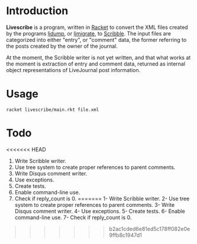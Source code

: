 # Introduction

**Livescribe** is a program, written in
[Racket](http://racket-lang.org) to convert the XML files created by
the programs [ljdump](https://github.com/ghewgill/ljdump), or
[ljmigrate](https://github.com/ceejbot/ljmigrate), to
[Scribble](http://docs.racket-lang.org/scribble/). The input files are
categorized into either "entry", or "comment" data, the former
referring to the posts created by the owner of the journal.

At the moment, the Scribble writer is not yet written, and that what
works at the moment is extraction of entry and comment data, returned
as internal object representations of LiveJournal post information.


# Usage

```
racket livescribe/main.rkt file.xml
```


# Todo

<<<<<<< HEAD
1. Write Scribble writer.
2. Use tree system to create proper references to parent comments.
3. Write Disqus comment writer.
4. Use exceptions.
5. Create tests.
6. Enable command-line use.
7. Check if reply_count is 0.
=======
1- Write Scribble writer.
2- Use tree system to create proper references to parent comments.
3- Write Disqus comment writer.
4- Use exceptions.
5- Create tests.
6- Enable command-line use.
7- Check if reply_count is 0.
>>>>>>> b2ac1cded6e81ed5c178ff082e0e9ffb8c1947d1
